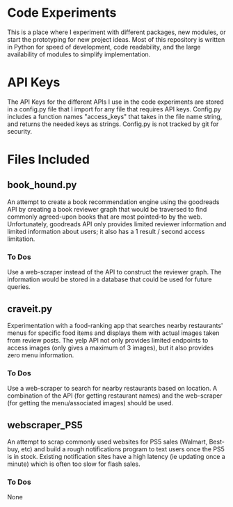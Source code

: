 # Code Experiments 

This is a place where I experiment with different packages, new modules, or start the prototyping for new project ideas. Most of this repository is written in Python for speed of development, code readability, and the large availability of modules to simplify implementation.

# API Keys

The API Keys for the different APIs I use in the code experiments are stored in a config.py file that I import for any file that requires API keys. 
Config.py includes a function names "access_keys" that takes in the file name string, and returns the needed keys as strings. 
Config.py is not tracked by git for security.

# Files Included

## book_hound.py
An attempt to create a book recommendation engine using the goodreads API by creating a  book reviewer graph that would be traversed to find commonly agreed-upon books that are most pointed-to by the web.
Unfortunately, goodreads API only provides limited reviewer information and limited information about users; it also has a 1 result / second access limitation.

### To Dos
Use a web-scraper instead of the API to construct the reviewer graph. The information would be stored in a database that could be used for future queries. 

## craveit.py
Experimentation with a food-ranking app that searches nearby restaurants' menus for specific food items and displays them with actual images taken from review posts.
The yelp API not only provides limited endpoints to access images (only gives a maximum of 3 images), but it also provides zero menu information.

### To Dos 
Use a web-scraper to search for nearby restaurants based on location. A combination of the API (for getting restaurant names) and the web-scraper (for getting the menu/associated images) should be used.

## webscraper_PS5
An attempt to scrap commonly used websites for PS5 sales (Walmart, Best-buy, etc) and build a rough notifications program to text users once the PS5 is in stock.
Existing notification sites have a high latency (ie updating once a minute) which is often too slow for flash sales.

### To Dos 
None